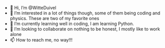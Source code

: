 - 👋 Hi, I’m @WitteDuivel
- 👀 I’m interested in a lot of things though, some of them being coding and physics. These are two of my favorite ones
- 🌱 I’m currently learning well in coding, I am learning Python.
- 💞️ I’m looking to collaborate on nothing to be honest, I mostly like to work alone
- 📫 How to reach me, no way!!!

<!---
WitteDuivel/WitteDuivel is a ✨ special ✨ repository because its `README.md` (this file) appears on your GitHub profile.
You can click the Preview link to take a look at your changes.
--->
